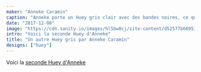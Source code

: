 ```yaml
---
maker: "Anneke Caramin"
caption: "Anneke porte un Huey gris clair avec des bandes noires, ce qui n'est pas très évident sur cette jupe noire."
date: "2017-12-08"
image: "https://cdn.sanity.io/images/hl5bw8cj/site-content/d52577b6695162b240cb298ab4af8d828527a84d-2000x1295.jpg"
intro: "Voici la seconde Huey d'Anneke"
title: "Un autre Huey gris par Anneke Caramin"
designs: ["huey"]
---
```



Voici la [seconde Huey d'Anneke](/en/showcase/anneke-huey/)

